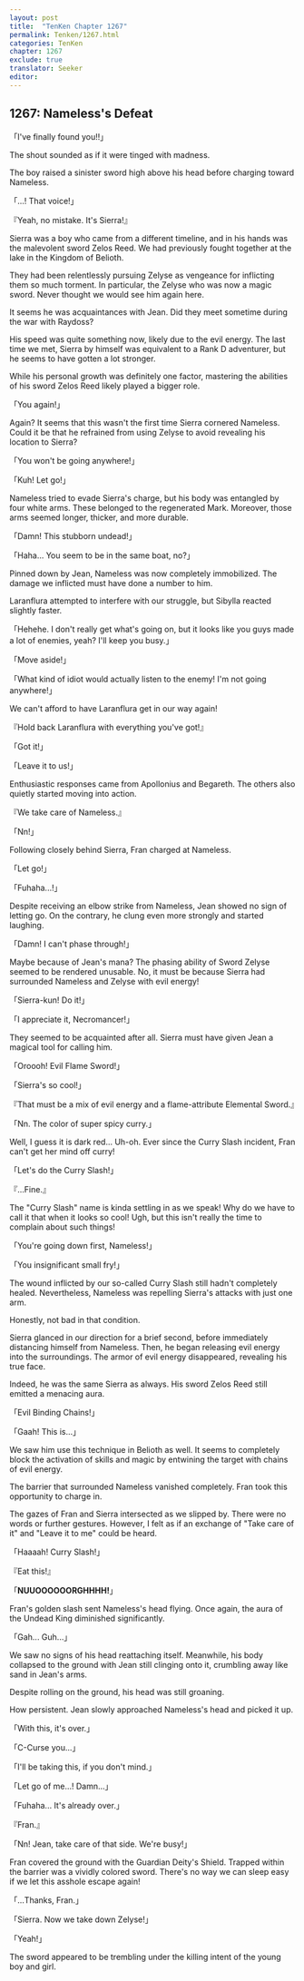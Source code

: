 ```yaml
---
layout: post
title:  "TenKen Chapter 1267"
permalink: Tenken/1267.html
categories: TenKen
chapter: 1267
exclude: true
translator: Seeker
editor: 
---
```

<h2>1267: Nameless's Defeat</h2>

「I've finally found you!!」

The shout sounded as if it were tinged with madness.

The boy raised a sinister sword high above his head before charging toward Nameless.

「...! That voice!」

『Yeah, no mistake. It's Sierra!』

Sierra was a boy who came from a different timeline, and in his hands was the malevolent sword Zelos Reed. We had previously fought together at the lake in the Kingdom of Belioth.

They had been relentlessly pursuing Zelyse as vengeance for inflicting them so much torment. In particular, the Zelyse who was now a magic sword. Never thought we would see him again here.

It seems he was acquaintances with Jean. Did they meet sometime during the war with Raydoss?

His speed was quite something now, likely due to the evil energy. The last time we met, Sierra by himself was equivalent to a Rank D adventurer, but he seems to have gotten a lot stronger.

While his personal growth was definitely one factor, mastering the abilities of his sword Zelos Reed likely played a bigger role.

「You again!」

Again? It seems that this wasn't the first time Sierra cornered Nameless. Could it be that he refrained from using Zelyse to avoid revealing his location to Sierra?

「You won't be going anywhere!」

「Kuh! Let go!」

Nameless tried to evade Sierra's charge, but his body was entangled by four white arms. These belonged to the regenerated Mark. Moreover, those arms seemed longer, thicker, and more durable.

「Damn! This stubborn undead!」

「Haha... You seem to be in the same boat, no?」

Pinned down by Jean, Nameless was now completely immobilized. The damage we inflicted must have done a number to him.

Laranflura attempted to interfere with our struggle, but Sibylla reacted slightly faster.

「Hehehe. I don't really get what's going on, but it looks like you guys made a lot of enemies, yeah? I'll keep you busy.」

「Move aside!」

「What kind of idiot would actually listen to the enemy! I'm not going anywhere!」

We can't afford to have Laranflura get in our way again!

『Hold back Laranflura with everything you've got!』

「Got it!」

「Leave it to us!」

Enthusiastic responses came from Apollonius and Begareth. The others also quietly started moving into action.

『We take care of Nameless.』

「Nn!」

Following closely behind Sierra, Fran charged at Nameless.

「Let go!」

「Fuhaha...!」

Despite receiving an elbow strike from Nameless, Jean showed no sign of letting go. On the contrary, he clung even more strongly and started laughing.

「Damn! I can't phase through!」

Maybe because of Jean's mana? The phasing ability of Sword Zelyse seemed to be rendered unusable. No, it must be because Sierra had surrounded Nameless and Zelyse with evil energy!

「Sierra-kun! Do it!」

「I appreciate it, Necromancer!」

They seemed to be acquainted after all. Sierra must have given Jean a magical tool for calling him.

「Oroooh! Evil Flame Sword!」

「Sierra's so cool!」

『That must be a mix of evil energy and a flame-attribute Elemental Sword.』

「Nn. The color of super spicy curry.」

Well, I guess it is dark red... Uh-oh. Ever since the Curry Slash incident, Fran can't get her mind off curry!

「Let's do the Curry Slash!」

『...Fine.』

The "Curry Slash" name is kinda settling in as we speak! Why do we have to call it that when it looks so cool! Ugh, but this isn't really the time to complain about such things!

「You're going down first, Nameless!」

「You insignificant small fry!」

The wound inflicted by our so-called Curry Slash still hadn't completely healed. Nevertheless, Nameless was repelling Sierra's attacks with just one arm.

Honestly, not bad in that condition.

Sierra glanced in our direction for a brief second, before immediately distancing himself from Nameless. Then, he began releasing evil energy into the surroundings. The armor of evil energy disappeared, revealing his true face.

Indeed, he was the same Sierra as always. His sword Zelos Reed still emitted a menacing aura.

「Evil Binding Chains!」

「Gaah! This is...」

We saw him use this technique in Belioth as well. It seems to completely block the activation of skills and magic by entwining the target with chains of evil energy.

The barrier that surrounded Nameless vanished completely. Fran took this opportunity to charge in.

The gazes of Fran and Sierra intersected as we slipped by. There were no words or further gestures. However, I felt as if an exchange of "Take care of it" and "Leave it to me" could be heard.

「Haaaah! Curry Slash!」

『Eat this!』

「**NUUOOOOOORGHHHH!**」

Fran's golden slash sent Nameless's head flying. Once again, the aura of the Undead King diminished significantly.

「Gah... Guh...」

We saw no signs of his head reattaching itself. Meanwhile, his body collapsed to the ground with Jean still clinging onto it, crumbling away like sand in Jean's arms.

Despite rolling on the ground, his head was still groaning.

How persistent. Jean slowly approached Nameless's head and picked it up.

「With this, it's over.」

「C-Curse you...」

「I'll be taking this, if you don't mind.」

「Let go of me...! Damn...」

「Fuhaha... It's already over.」

『Fran.』

「Nn! Jean, take care of that side. We're busy!」

Fran covered the ground with the Guardian Deity's Shield. Trapped within the barrier was a vividly colored sword. There's no way we can sleep easy if we let this asshole escape again!

「...Thanks, Fran.」

「Sierra. Now we take down Zelyse!」

「Yeah!」

The sword appeared to be trembling under the killing intent of the young boy and girl.
